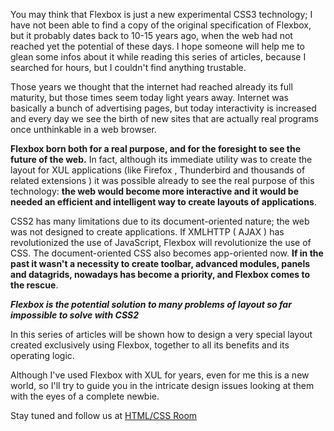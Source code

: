 You may think that Flexbox is just a new experimental CSS3 technology; I have not been able to find a copy of the original specification of Flexbox, but it probably dates back to 10-15 years ago, when the web had not reached yet the potential of these days. I hope someone will help me to glean some infos about it while reading this series of articles, because I searched for hours, but I couldn't find anything trustable.

Those years we thought that the internet had reached already its full maturity, but those times seem today light years away. Internet was basically a bunch of advertising pages, but today interactivity is increased and every day we see the birth of new sites that are actually real programs once unthinkable in a web browser.

<strong>Flexbox born both for a real purpose, and for the foresight to see the future of the web.</strong> In fact, although its immediate utility was to create the layout for XUL applications (like Firefox , Thunderbird and thousands of related extensions ) it was possible already to see the real purpose of this technology: <strong>the web would become more interactive and it would be needed an efficient and intelligent way to create layouts of applications</strong>.

CSS2 has many limitations due to its document-oriented nature; the web was not designed to create applications. If XMLHTTP ( AJAX ) has revolutionized the use of JavaScript, Flexbox will revolutionize the use of CSS. The document-oriented CSS also becomes app-oriented now. <strong>If in the past it wasn't a necessity to create toolbar, advanced modules, panels and datagrids, nowadays has become a priority, and Flexbox comes to the rescue</strong>.

<em><strong>Flexbox is the potential solution to many problems of layout so far impossible to solve with CSS2</strong></em>

In this series of articles will be shown how to design a very special layout created exclusively using Flexbox, together to all its benefits and its operating logic.

Although I've used Flexbox with XUL for years, even for me this is a new world, so I'll try to guide you in the intricate design issues looking at them with the eyes of a complete newbie.

Stay tuned and follow us at <a href="http://chat.stackoverflow.com/rooms/29074" target="_blank">HTML/CSS Room</a>
